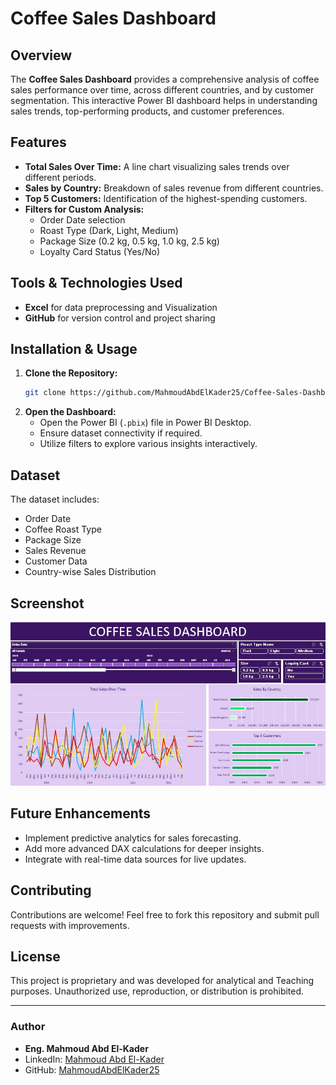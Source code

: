 # Coffee Sales Dashboard

## Overview
The **Coffee Sales Dashboard** provides a comprehensive analysis of coffee sales performance over time, across different countries, and by customer segmentation. This interactive Power BI dashboard helps in understanding sales trends, top-performing products, and customer preferences.

## Features
- **Total Sales Over Time:** A line chart visualizing sales trends over different periods.
- **Sales by Country:** Breakdown of sales revenue from different countries.
- **Top 5 Customers:** Identification of the highest-spending customers.
- **Filters for Custom Analysis:**
  - Order Date selection
  - Roast Type (Dark, Light, Medium)
  - Package Size (0.2 kg, 0.5 kg, 1.0 kg, 2.5 kg)
  - Loyalty Card Status (Yes/No)

## Tools & Technologies Used
- **Excel** for data preprocessing and Visualization
- **GitHub** for version control and project sharing

## Installation & Usage
1. **Clone the Repository:**
   ```sh
   git clone https://github.com/MahmoudAbdElKader25/Coffee-Sales-Dashboard.git
   ```
2. **Open the Dashboard:**
   - Open the Power BI (`.pbix`) file in Power BI Desktop.
   - Ensure dataset connectivity if required.
   - Utilize filters to explore various insights interactively.

## Dataset
The dataset includes:
- Order Date
- Coffee Roast Type
- Package Size
- Sales Revenue
- Customer Data
- Country-wise Sales Distribution

## Screenshot
![Coffee Sales Dashboard](https://github.com/MahmoudAbdElkader25/Data-Analysis/blob/main/Excel%20%5BProjects%5D%20/Coffee%20Sales%20Dashboard%20-%20Excel/Screens/Dashboard.jpg?raw=true)

## Future Enhancements
- Implement predictive analytics for sales forecasting.
- Add more advanced DAX calculations for deeper insights.
- Integrate with real-time data sources for live updates.

## Contributing
Contributions are welcome! Feel free to fork this repository and submit pull requests with improvements.

## License
This project is proprietary and was developed for analytical and Teaching purposes. Unauthorized use, reproduction, or distribution is prohibited.

---

### Author
- **Eng. Mahmoud Abd El-Kader**
- LinkedIn: [Mahmoud Abd El-Kader](https://www.linkedin.com/in/mahmoud-abd-el-kader-66a6a8308/)
- GitHub: [MahmoudAbdElKader25](https://github.com/MahmoudAbdElKader25)


